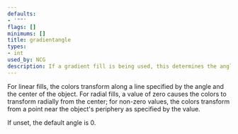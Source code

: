 ```yaml
---
defaults:
- '""'
flags: []
minimums: []
title: gradientangle
types:
- int
used_by: NCG
description: If a gradient fill is being used, this determines the angle of the fill
---
```


For linear fills, the colors transform along a line specified by the angle
and the center of the object. For radial fills, a value of zero causes the
colors to transform radially from the center; for non-zero values, the colors
transform from a point near the object's periphery as specified by the value.

If unset, the default angle is 0.
